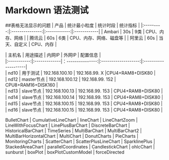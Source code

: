 # Markdown 语法测试
##表格无法显示的问题
|   产品    |     统计最小粒度  |   统计时段    |   统计指标    |
|:---------:|:---------------:|:------------:|:------------|
|   Ambari |    30s          |     9类      | CPU、内存、网络 |
|   腾讯云  |    60s          |     6类      | CPU、内存、网络、磁盘等 |
|   阿里云  |    60s          | 当天、自定义  | CPU、内存      |

|   主机名     |   用途描述    |   内网IP         |       外网IP         |      配置信息        |  
|:-----------:|:-------------|：---------------:|:-------------------:|:--------------------|  
|   nd10      | 用于测试      |   192.168.100.10 |   192.168.99. X      |CPU4+RAM8+DISK80 |  
|   nd12      | master节点          |   192.168.100.12 |   192.168.99. 152   | CPU8+RAM16+DISK160 |   
|   nd13      | slave节点          |   192.168.100.13 |   192.168.99. 153   | CPU4+RAM8+DISK80   |  
|   nd14      | slave节点          |   192.168.100.14 |   192.168.99. 153   | CPU4+RAM8+DISK80   |  
|   nd15      | slave节点          |   192.168.100.15 |   192.168.99. 153   | CPU4+RAM8+DISK80   |  
|   nd16      | slave节点          |   192.168.100.15 |   192.168.99. 153   | CPU4+RAM8+DISK80   |  

BulletChart | CumulativeLineChart | lineChart | LineChartZoom | LineWithFocusChart | LinePlusBarChart | DiscreteBarChart | HistoricalBarChart | TimeSeries | MultiBarChart | MultiBarChart2 | MultiBarHorizontalChart | MultiChart | DonutCharts | PieCharts | MonitoringCharts | ScatterChart | ScatterPlusLineChart | SparklinePlus | StackedAreaChart | parallelCoordinates | CandlestickChart | ohlcChart | sunburst | boxPlot | boxPlotCustomModel | forceDirected
